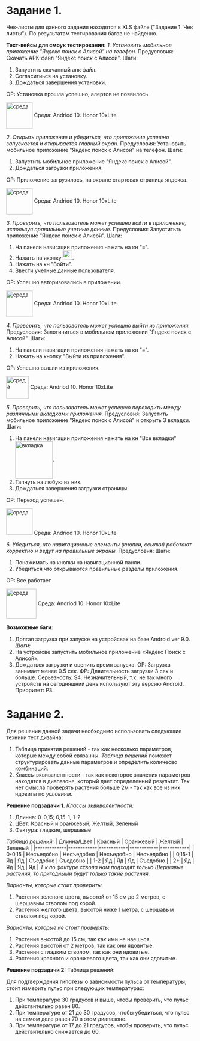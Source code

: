 **Задание 1.**
==============
Чек-листы для данного задания находятся в XLS файле ("Задание 1. Чек листы").
По результатам тестирования багов не найденно.

**Тест-кейсы для смоук тестирования:**
*1. Установить мобильное приложение "Яндекс поиск с Алисой" на телефон.*
Предусловия: Скачать APK-файл "Яндекс поиск с Алисой".
Шаги:
1. Запустить скачанный апк файл.
2. Согласитиься на установку.
3. Дождаться завершения установки.

ОР: Установка прошла успешно, алертов не появилось. 

<image src= "https://img2.reactor.cc/pics/post/full/Anime-фэндомы-It-is-Wednesday-My-Dudes-8129260.jpeg" width="70" align="center" alt= "среда">
Среда: Andriod 10. Honor 10xLite 
  
*2. Открыть приложение и убедиться, что приложение успешно запускается и открывается главный экран.*
Предусловия: Установить мобильное приложение "Яндекс поиск с Алисой" на телефон.
Шаги:
1. Запустить мобильное приложение "Яндекс поиск с Алисой".
2. Дождаться загрузки приложения.

ОР: Приложение загрузилось, на экране стартовая страница яндекса. 

<image src= "https://i.ytimg.com/vi/tF355OrFDw8/maxresdefault.jpg" width="70" align="center" alt= "среда">
Среда: Andriod 10. Honor 10xLite 

*3. Проверить, что пользователь может успешно войти в приложение, используя правильные учетные данные.*
Предусловия: Запуститьть приложение "Яндекс поиск с Алисой".
Шаги:
1. На панели навигации приложения нажать на кн "≡". 
2. Нажать на иконку <image src= "https://cdn2.iconfinder.com/data/icons/ios-7-icons/50/user_male4-1024.png" width="25">.
3. Нажать на кн "Войти".
4. Ввести учетные данные пользователя.

ОР: Успешно авторизовались в приложении. 

<image src= "https://img2.reactor.cc/pics/post/full/It-is-Wednesday-My-Dudes-8120196.jpeg" width="70" align="center" alt= "среда">
Среда: Andriod 10. Honor 10xLite 

*4. Проверить, что пользователь может успешно выйти из приложения.*
Предусловия: Залогиниться в мобильном приложении "Яндекс поиск с Алисой".
Шаги:
1. На панели навигации приложения нажать на кн "≡". 
2. Нажать на кнопку "Выйти из приложения".

ОР: Успешно вышли из приложения. 

<image src= "https://img2.reactor.cc/pics/post/full/It-is-Wednesday-My-Dudes-лягушка-карман-сигарета-8119189.jpeg" width="60" align="center" alt= "среда">
Среда: Andriod 10. Honor 10xLite 

*5. Проверить, что пользователь может успешно переходить между различными вкладками приложения.*
Предусловия: Запустить мобильное приложение "Яндекс поиск с Алисой" и открыть 3 вкладки.
Шаги:
1. На панели навигации приложения нажать на кн "Все вкладки" <image src= "https://pvtest.ru/wp-content/uploads/b/4/5/b454e3929485bfd19e5a1b1d4ee6f882.png" width="100" align="center" alt= "вкладка">.
2. Тапнуть на любую из них.
3. Дождаться завершения загрузки страницы.

ОР: Переход успешен.

<image src= "https://img2.reactor.cc/pics/post/full/It-is-Wednesday-My-Dudes-8120327.jpeg" width="70" alt= "среда">
Среда: Andriod 10. Honor 10xLite 

*6. Убедиться, что навигационные элементы (кнопки, ссылки) работают корректно и ведут на правильные экраны.*
Предусловия: 
Шаги:
1. Понажимать на кнопки на навигационной панли.
2. Убедиться что открываются правильные разделы приложения.

ОР: Все работает. 

<image src= "https://chpic.su/_data/stickers/w/WednesdayFrog/WednesdayFrog_009.webp" width="80" align="center" alt= "среда">
Среда: Andriod 10. Honor 10xLite 

**Возможные баги:**
1. Долгая загрузка при запуске на устройсвах на базе Android ver 9.0.
*Шаги:* 
1. На устройсве запустить мобильное приложение «Яндекс Поиск с Алисой».
2. Дождаться загрузки и оценить время запуска.
ОР: Загрузка занимает менее 0.5 сек.
ФР: Дляительность загрузки 3 сек и больше.
Серьезность: 
S4. Незначительный, т.к. не так много устройств на сегодняшний день используют эту версию Android.
Приоритет: Р3.


**Задание 2.**
==============
Для решения данной задачи необходимо использовать следующие техники тест дизайна:
1. Таблица принятия решений - так как несколько параметров, которые между собой связанны. *Таблица решений* поможет структурировать данные параметров и определить количесво комбинаций.
2. Классы эквивалентности - так как некоторое значения параметров находятся в диапазоне, который дает определенный результат. Так нет смысла проверять растения больше 2м - так как все из них ядовиты по *условиям*.

**Решение подзадачи 1.**
*Классы эквивалентности:*
1. Длинна: 0-0,15; 0,15-1, 1-2
2. ЦВет: Красный и оранжевый, Желтый, Зеленый
3. Фактура: гладкие, шершавые

*Таблица решений:*
| Длинна/Цвет | Красный    | Оранжевый  | Желтый     | Зеленый    |
|-------------|------------|------------|------------|------------|
| 0-0,15      | Несъедобно | Несъедобно | Несъедобно | Несъедобно |
| 0,15-1      | Яд         | Яд         | Съедобно   | Съедобно   |
| 1-2         | Яд         | Яд         | Яд         | Съедобно   |
| 2+          | Яд         | Яд         | Яд         | Яд         |
*Т.к по фактуре ствола нам подходят только Шершавые растения, то пригодными будут только такие растения.*

*Варианты, которые стоит проверить:*
1. Растения зеленого цвета, высотой от 15 см до 2 метров, с шершавым стволом под корой.
2. Растения желтого цвета, высотой ниже 1 метра, с шершавым стволом под корой.

*Варианты, которые не стоит проверять:*
1. Растения высотой до 15 см, так как ими не наешься.
2. Растения высотой от 2 метров, так как они ядовитые.
3. Растения с гладким стволом, так как они ядовитые.
4. Растения красного и оранжевого цвета, так как они ядовитые.

**Решение подзадачи 2:**
Таблица решений:

Для подтверждения гипотезы о зависимости пульса от температуры, стоит измерить пульс при следующих температурах:
1. При температуре 30 градусов и выше, чтобы проверить, что пульс действительно равен 80.
2. При температуре от 21 до 30 градусов, чтобы убедиться, что пульс на самом деле равен 70 в этом диапазоне.
3. При температуре от 17 до 21 градусов, чтобы проверить, что пульс действительно снижается до 60.

